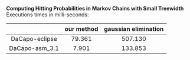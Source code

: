 **Computing Hitting Probabilities in Markov Chains with Small Treewidth**<br/>
Executions times in milli-seconds:

|                |  our method   |  gaussian elimination |
|:--------------:|:-------------:|:---------------------:|
| DaCapo-eclipse |     79.361    |       507.130         |
| DaCapo-asm_3.1 |      7.901    |       133.853         |
